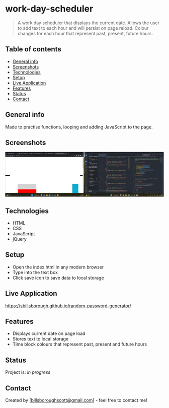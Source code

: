# work-day-scheduler

> A work day scheduler that displays the current date. Allows the user to add text to each hour and will persist on page reload. Colour changes for each hour that represent past, present, future hours.

## Table of contents

- [General info](#general-info)
- [Screenshots](#screenshots)
- [Technologies](#technologies)
- [Setup](#setup)
- [Live Application](#live-application)
- [Features](#features)
- [Status](#status)
- [Contact](#contact)

## General info

Made to practise functions, looping and adding JavaScript to the page.

## Screenshots

![Example screenshot](./images/screenshot.png)

## Technologies

- HTML
- CSS
- JavaScript
- jQuery

## Setup

- Open the index.html in any modern browser
- Type into the text box
- Click save icon to save data to local storage

## Live Application

https://sbillsborough.github.io/random-password-generator/

## Features

- Displays current date on page load
- Stores text to local storage
- Time block colours that represent past, present and future hours

## Status

Project is: _in progress_

## Contact

Created by [billsboroughscott@gmail.com] - feel free to contact me!
